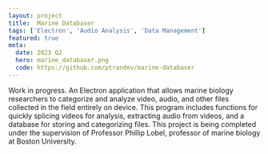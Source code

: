 ```yaml
---
layout: project
title:  Marine Databaser
tags: ['Electron', 'Audio Analysis', 'Data Management']
featured: true
meta:
  date: 2023 Q2
  hero: marine_databaser.png
  code: https://github.com/ptrandev/marine-databaser
---
```


Work in progress. An Electron application that allows marine biology researchers to categorize and analyze video, audio, and other files collected in the field entirely on device. This program includes functions for quickly splicing videos for analysis, extracting audio from videos, and a database for storing and categorizing files. This project is being completed under the supervision of Professor Phillip Lobel, professor of marine biology at Boston University.
